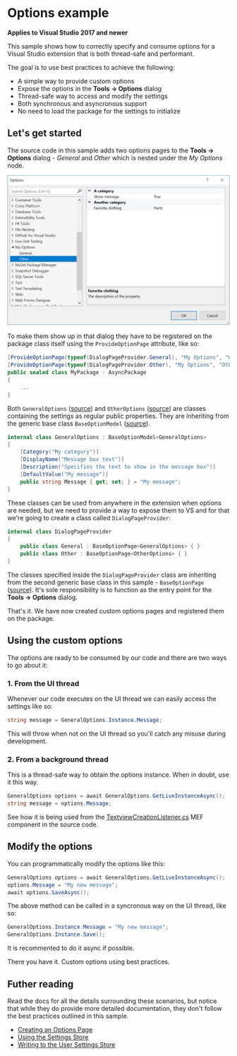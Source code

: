# Options example

**Applies to Visual Studio 2017 and newer**

This sample shows how to correctly specify and consume options for a Visual Studio extension that is both thread-safe and performant.

The goal is to use best practices to achieve the following:

* A simple way to provide custom options
* Expose the options in the **Tools -> Options** dialog
* Thread-safe way to access and modify the settings
* Both synchronous and asyncronous support
* No need to load the package for the settings to initialize

## Let's get started
The source code in this sample adds two options pages to the **Tools -> Options** dialog - *General* and *Other* which is nested under the *My Options* node. 

![Options](art/options.png)

To make them show up in that dialog they have to be registered on the package class itself using the `ProvideOptionPage` attribute, like so:

```c#
[ProvideOptionPage(typeof(DialogPageProvider.General), "My Options", "General", 0, 0, true)]
[ProvideOptionPage(typeof(DialogPageProvider.Other), "My Options", "Other", 0, 0, true)]
public sealed class MyPackage : AsyncPackage
{
    ...
}
```

Both `GeneralOptions` ([source](src/Options/GeneralOptions.cs)) and `OtherOptions` ([source](src/Options/OtherOptions.cs)) are classes containing the settings as regular public properties. They are inheriting from the generic base class `BaseOptionModel` ([source](src/Options/BaseOptionModel.cs)).

```c#
internal class GeneralOptions : BaseOptionModel<GeneralOptions>
{
    [Category("My category")]
    [DisplayName("Message box text")]
    [Description("Specifies the text to show in the message box")]
    [DefaultValue("My message")]
    public string Message { get; set; } = "My message";
}
```

These classes can be used from anywhere in the extension when options are needed, but we need to provide a way to expose them to VS and for that we're going to create a class called `DialogPageProvider`:

```c#
internal class DialogPageProvider
{
    public class General : BaseOptionPage<GeneralOptions> { }
    public class Other : BaseOptionPage<OtherOptions> { }
}
```

The classes specified inside the `DialogPageProvider` class are inheriting from the second generic base class in this sample - `BaseOptionPage` ([source](src/Options/BaseOptionPage.cs)). It's sole responsibility is to function as the entry point for the **Tools -> Options** dialog.

That's it. We have now created custom options pages and registered them on the package. 

## Using the custom options
The options are ready to be consumed by our code and there are two ways to go about it:

### 1. From the UI thread
Whenever our code executes on the UI thread we can easily access the settings like so:

```c#
string message = GeneralOptions.Instance.Message;
```

This will throw when not on the UI thread so you'll catch any misuse during development. 

### 2. From a background thread
This is a thread-safe way to obtain the options instance. When in doubt, use it this way.


```c#
GeneralOptions options = await GeneralOptions.GetLiveInstanceAsync();
string message = options.Message;
```

See how it is being used from the [TextviewCreationListener.cs](src/TextviewCreationListener.cs) MEF component in the source code.

## Modify the options
You can programmatically modify the options like this:

```c#
GeneralOptions options = await GeneralOptions.GetLiveInstanceAsync();
options.Message = "My new message";
await options.SaveAsync();
```

The above method can be called in a syncronous way on the UI thread, like so:

```c#
GeneralOptions.Instance.Message = "My new message";
GeneralOptions.Instance.Save();
```

It is recommented to do it async if possible.

There you have it. Custom options using best practices.

## Futher reading
Read the docs for all the details surrounding these scenarios, but notice that while they do provide more detailed documentation, they don't follow the best practices outlined in this sample.

* [Creating an Options Page](https://docs.microsoft.com/en-us/visualstudio/extensibility/creating-an-options-page)
* [Using the Settings Store](https://docs.microsoft.com/en-us/visualstudio/extensibility/using-the-settings-store)
* [Writing to the User Settings Store](https://docs.microsoft.com/en-us/visualstudio/extensibility/writing-to-the-user-settings-store)